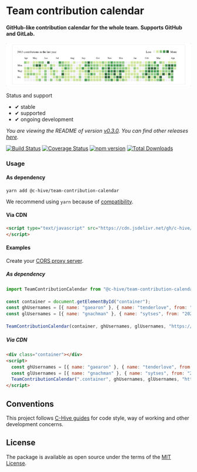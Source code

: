 # Team contribution calendar

#### GitHub-like contribution calendar for the whole team. Supports GitHub and GitLab.

![](etc/preview.gif)

Status and support

- &#x2714; stable
- &#x2714; supported
- &#x2714; ongoing development

<!--- Version information -->
*You are viewing the README of version [v0.3.0](/../../releases/tag/v0.3.0). You can find other releases [here](/../../releases).*
<!--- Version information end -->

[![Build Status](https://github.com/c-hive/team-contribution-calendar/workflows/CI/badge.svg)](https://github.com/c-hive/team-contribution-calendar/actions)
[![Coverage Status](https://coveralls.io/repos/github/c-hive/team-contribution-calendar/badge.svg?branch=master)](https://coveralls.io/github/c-hive/team-contribution-calendar?branch=master)
[![npm version](https://badge.fury.io/js/%40c-hive%2Fteam-contribution-calendar.svg)](https://badge.fury.io/js/%40c-hive%2Fteam-contribution-calendar)
[![Total Downloads](https://img.shields.io/npm/dw/@c-hive/team-contribution-calendar.svg)](https://www.npmjs.com/package/@c-hive/team-contribution-calendar)

### Usage

#### As dependency

```
yarn add @c-hive/team-contribution-calendar
```

We recommend using `yarn` because of [compatibility](https://github.com/c-hive/team-contribution-calendar/issues/55).

#### Via CDN

```html
<script type="text/javascript" src="https://cdn.jsdelivr.net/gh/c-hive/team-contribution-calendar@0.2.0/dist/team-contribution-calendar.min.js">
</script>
```

#### Examples

Create your [CORS proxy server](https://github.com/Rob--W/cors-anywhere).

##### As dependency

```javascript
import TeamContributionCalendar from "@c-hive/team-contribution-calendar";

const container = document.getElementById("container");
const ghUsernames = [{ name: "gaearon" }, { name: "tenderlove", from: "2020-01-20" }, { name: "thisismydesign", from: "2020-01-20", to: "2020-03-20" }];
const glUsernames = [{ name: "gnachman" }, { name: "sytses", from: "2020-01-20" }];

TeamContributionCalendar(container, ghUsernames, glUsernames, "https://your-proxy-server.com/");
```

##### Via CDN

```html
<div class="container"></div>
<script>
  const ghUsernames = [{ name: "gaearon" }, { name: "tenderlove", from: "2020-01-20" }, { name: "thisismydesign", from: "2020-01-20", to: "2020-03-20" }];
  const glUsernames = [{ name: "gnachman" }, { name: "sytses", from: "2020-01-20" }, { name: "gomorizsolt", to: "2020-04-03" }];
  TeamContributionCalendar(".container", ghUsernames, glUsernames, "https://your-proxy-server.com/");
</script>
```

## Conventions

This project follows [C-Hive guides](https://github.com/c-hive/guides) for code style, way of working and other development concerns.

## License

The package is available as open source under the terms of the [MIT License](http://opensource.org/licenses/MIT).
